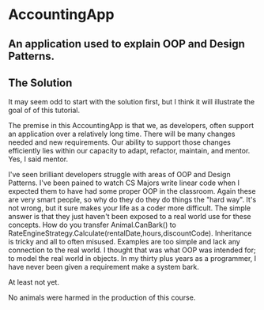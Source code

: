 # AccountingApp

## An application used to explain OOP and Design Patterns.

## The Solution

It may seem odd to start with the solution first, but I think it will illustrate the goal of of this tutorial.

The premise in this AccountingApp is that we, as developers, often support an application over a relatively long time. There will be many changes needed and new requirements. Our ability to support those changes efficiently lies within our capacity to adapt, refactor, maintain, and mentor. Yes, I said mentor. 

I've seen brilliant developers struggle with areas of OOP and Design Patterns.  I've been pained to watch CS Majors write linear code when I expected them to have had some proper OOP in the classroom. Again these are very smart people, so why do they do they do things the "hard way". It's not wrong, but it sure makes your life as a coder more difficult. The simple answer is that they just haven't been exposed to a real world use for these concepts. How do you transfer Animal.CanBark() to RateEngineStrategy.Calculate(rentalDate,hours,discountCode). Inheritance is tricky and all to often misused. Examples are too simple and lack any connection to the real world. I thought that was what OOP was intended for; to model the real world in objects. In my thirty plus years as a programmer, I have never been given a requirement make a system bark.  

At least not yet.

No animals were harmed in the production of this course.
